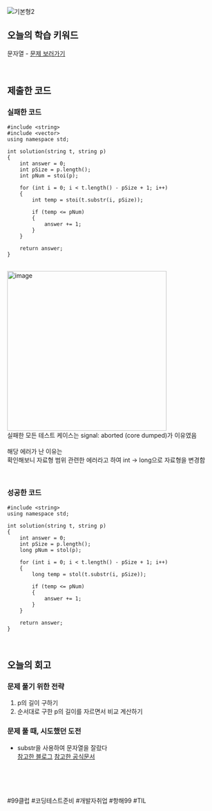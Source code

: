 ![기본형2](https://github.com/user-attachments/assets/2de5ee4d-23a9-47c1-8385-b5726d931399)

## 오늘의 학습 키워드
문자열 - [문제 보러가기](https://school.programmers.co.kr/learn/courses/30/lessons/147355)
  
<br>

## 제출한 코드

### 실패한 코드
```
#include <string>
#include <vector>
using namespace std;
    
int solution(string t, string p)
{
    int answer = 0;
    int pSize = p.length();
    int pNum = stoi(p);

    for (int i = 0; i < t.length() - pSize + 1; i++)
    {
        int temp = stoi(t.substr(i, pSize));

        if (temp <= pNum)
        {
            answer += 1;
        }
    }

    return answer;
}
```
  <br><img width="369" alt="image" src="https://github.com/user-attachments/assets/68c0b027-38e2-410b-a8b7-81f3d3123814"> <br>
  실패한 모든 테스트 케이스는 signal: aborted (core dumped)가 이유였음 <br><br>
  해당 에러가 난 이유는 <br>
  확인해보니 자료형 범위 관련한 에러라고 하여 int -> long으로 자료형을 변경함

<br>

### 성공한 코드
```
#include <string>
using namespace std;
  
int solution(string t, string p) 
{
    int answer = 0;
    int pSize = p.length();
    long pNum = stol(p);
        
    for (int i = 0; i < t.length() - pSize + 1; i++)
    {
        long temp = stol(t.substr(i, pSize));
        
        if (temp <= pNum)
        {
            answer += 1;
        }
    }
        
    return answer;
}
```

<br>

## 오늘의 회고
### 문제 풀기 위한 전략
1. p의 길이 구하기
2. 순서대로 구한 p의 길이를 자르면서 비교 계산하기

### 문제 풀 때, 시도했던 도전
- substr을 사용하여 문자열을 잘랐다 <br>
    [참고한 블로그](https://modoocode.com/235)
    [참고한 공식문서](https://learn.microsoft.com/ko-kr/cpp/assembler/masm/substr?view=msvc-170)
<br>    
<br>
<br>
<br>
#99클럽 #코딩테스트준비 #개발자취업 #항해99 #TIL
